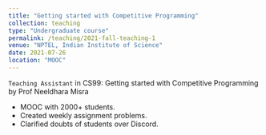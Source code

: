 ```yaml
---
title: "Getting started with Competitive Programming"
collection: teaching
type: "Undergraduate course"
permalink: /teaching/2021-fall-teaching-1
venue: "NPTEL, Indian Institute of Science"
date: 2021-07-26
location: "MOOC"
---
```


`Teaching Assistant` in CS99: Getting started with Competitive Programming by Prof Neeldhara Misra
+ MOOC with 2000+ students.
+ Created weekly assignment problems.
+ Clarified doubts of students over Discord.